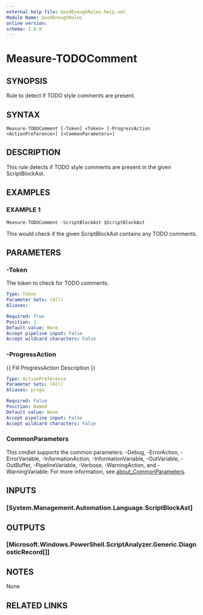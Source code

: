 ```yaml
---
external help file: GoodEnoughRules-help.xml
Module Name: GoodEnoughRules
online version:
schema: 2.0.0
---
```


# Measure-TODOComment

## SYNOPSIS
Rule to detect if TODO style comments are present.

## SYNTAX

```
Measure-TODOComment [-Token] <Token> [-ProgressAction <ActionPreference>] [<CommonParameters>]
```

## DESCRIPTION
This rule detects if TODO style comments are present in the given ScriptBlockAst.

## EXAMPLES

### EXAMPLE 1
```
Measure-TODOComment -ScriptBlockAst $ScriptBlockAst
```

This would check if the given ScriptBlockAst contains any TODO comments.

## PARAMETERS

### -Token
The token to check for TODO comments.

```yaml
Type: Token
Parameter Sets: (All)
Aliases:

Required: True
Position: 1
Default value: None
Accept pipeline input: False
Accept wildcard characters: False
```

### -ProgressAction
{{ Fill ProgressAction Description }}

```yaml
Type: ActionPreference
Parameter Sets: (All)
Aliases: proga

Required: False
Position: Named
Default value: None
Accept pipeline input: False
Accept wildcard characters: False
```

### CommonParameters
This cmdlet supports the common parameters: -Debug, -ErrorAction, -ErrorVariable, -InformationAction, -InformationVariable, -OutVariable, -OutBuffer, -PipelineVariable, -Verbose, -WarningAction, and -WarningVariable. For more information, see [about_CommonParameters](http://go.microsoft.com/fwlink/?LinkID=113216).

## INPUTS

### [System.Management.Automation.Language.ScriptBlockAst]
## OUTPUTS

### [Microsoft.Windows.PowerShell.ScriptAnalyzer.Generic.DiagnosticRecord[]]
## NOTES
None

## RELATED LINKS
